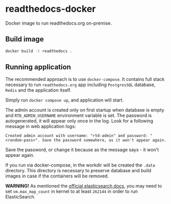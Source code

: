 # readthedocs-docker

Docker image to run readthedocs.org on-premise.

## Build image

```bash
docker build -t readthedocs .
```

## Running application

The recommended approach is to use `docker-compose`. It contains full stack necessary to
run `readthedocs.org` app including `PostgresSQL` database, `Redis` and the application itself.

Simply run `docker compose up`, and application will start.

The admin account is created only on first startup when database is empty and `RTD_ADMIN_USERNAME` 
environment variable is set. The password is autogenerated, it will appear only once in the log.
Look for a following message in web application logs:  
```
Created admin account with username: "rtd-admin" and password: "<random-pass>". Save the password somewhere, as it won't appear again.
```

Save the password, or change it because as the message says - it won't appear again.

If you run via docker-compose, in the workdir will be created the `.data` directory. 
This directory is necessary to preserve database and build images in case if the containers
will be removed.

**WARNING!** As mentioned the [official elasticsearch docs](https://www.elastic.co/guide/en/elasticsearch/reference/current/docker.html#docker-cli-run-prod-mode),
you may need to set `vm.max_map_count` in kernel to at least `262144` in order to run ElasticSearch.
